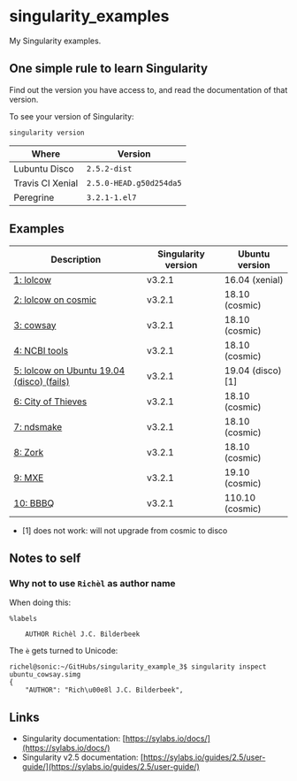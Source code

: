 # singularity_examples

My Singularity examples.

## One simple rule to learn Singularity

Find out the version you have access to, and read the
documentation of that version.

To see your version of Singularity:

```
singularity version
```

Where            |Version
-----------------|-----------------------
Lubuntu Disco    |`2.5.2-dist`
Travis CI Xenial |`2.5.0-HEAD.g50d254da5`
Peregrine        |`3.2.1-1.el7`

## Examples

Description|Singularity version|Ubuntu version
-----------------------------------------------------|---|---
[1: lolcow](https://github.com/richelbilderbeek/singularity_example_1)|v3.2.1|16.04 (xenial)
[2: lolcow on cosmic](https://github.com/richelbilderbeek/singularity_example_2)|v3.2.1|18.10 (cosmic)
[3: cowsay](https://github.com/richelbilderbeek/singularity_example_3)|v3.2.1|18.10 (cosmic)
[4: NCBI tools](https://github.com/richelbilderbeek/singularity_example_4)|v3.2.1|18.10 (cosmic)
[5: lolcow on Ubuntu 19.04 (disco) (fails)](https://github.com/richelbilderbeek/singularity_example_5)|v3.2.1|19.04 (disco) [1]
[6: City of Thieves](https://github.com/richelbilderbeek/singularity_example_6)|v3.2.1|18.10 (cosmic)
[7: ndsmake](https://github.com/richelbilderbeek/singularity_example_7)|v3.2.1|18.10 (cosmic)
[8: Zork](https://github.com/richelbilderbeek/singularity_example_8)|v3.2.1|18.10 (cosmic)
[9: MXE](https://github.com/richelbilderbeek/singularity_example_9)|v3.2.1|19.10 (cosmic)
[10: BBBQ](https://github.com/richelbilderbeek/singularity_example_10)|v3.2.1|110.10 (cosmic)

 * [1] does not work: will not upgrade from cosmic to disco

## Notes to self

### Why not to use `Richèl` as author name

When doing this:

```
%labels

    AUTHOR Richèl J.C. Bilderbeek
```

The `è` gets turned to Unicode:

```
richel@sonic:~/GitHubs/singularity_example_3$ singularity inspect ubuntu_cowsay.simg 
{
    "AUTHOR": "Rich\u00e8l J.C. Bilderbeek",
```

## Links

 * Singularity documentation: [https://sylabs.io/docs/](https://sylabs.io/docs/)
 * Singularity v2.5 documentation: [https://sylabs.io/guides/2.5/user-guide/](https://sylabs.io/guides/2.5/user-guide/)
